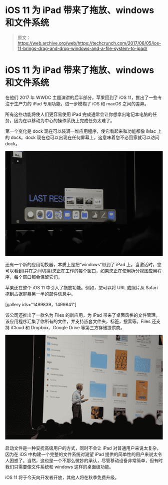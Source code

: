 # iOS 11 为 iPad 带来了拖放、windows 和文件系统

> 原文：<https://web.archive.org/web/https://techcrunch.com/2017/06/05/ios-11-brings-drag-and-drop-windows-and-a-file-system-to-ipad/>

# iOS 11 为 iPad 带来了拖放、windows 和文件系统

在他们 2017 年 WWDC 主题演讲的后半部分，苹果回到了 iOS 11，推出了一些专注于生产力的 iPad 专用功能，进一步模糊了 iOS 和 macOS 之间的差异。

所有这些功能将使人们更容易使用 iPad 完成通常会让你想拿出笔记本电脑的任务，因为在以移动为中心的操作系统上完成任务太难了。

第一个变化是 dock 现在可以装满一堆应用程序，使它看起来和功能都像 iMac 上的 dock。dock 现在也可以出现在任何屏幕上，这意味着您不必回家就可以访问 dock。

![](img/e2a0c79b4b78c75fc03f14eecf2eb1e1.png)

还有一个新的应用切换器，本质上是把“windows”带到了 iPad 上。当激活时，您可以看到(并在之间切换)您正在工作的每个窗口，如果您正在使用拆分视图应用程序，每个窗口都会保留它们。

苹果还在整个 iOS 11 中引入了拖放功能。例如，您可以将 URL 或照片从 Safari 拖到占据屏幕另一半的邮件信息中。

[gallery ids="1499839，1499841"]

该公司还推出了一款名为 Files 的新应用，为 iPad 带来了桌面风格的文件管理。该应用程序汇集了你所有的文件，并支持嵌套文件夹，标签，搜索等。Files 还支持 iCloud 和 Dropbox、Google Drive 等第三方存储提供商。

![](img/7793eccef76ba8d5bbaea5a233d1913a.png)

启动文件是一种安抚高级用户的方式，同时不会让 iPad 对普通用户来说太复杂，因为在 iOS 中构建一个完整的文件系统对渴望 iPad 提供的简单性的用户来说太令人困惑了。当然，这也是一个不那么微妙的承认，尽管移动设备非常简单，但有时我们只需要像文件系统和 windows 这样的桌面级功能。

iOS 11 将于今天向开发者开放，其他人将在秋季免费升级。